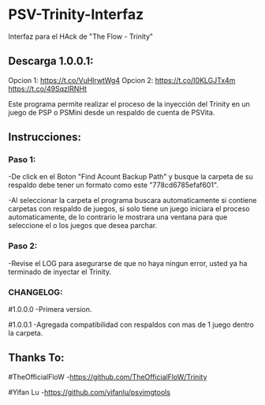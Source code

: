 # PSV-Trinity-Interfaz
Interfaz para el HAck de "The Flow - Trinity"

## Descarga 1.0.0.1: 
Opcion 1: 
  https://t.co/VuHlrwtWg4
Opcion 2: 
  https://t.co/I0KLGJTx4m
  https://t.co/49SqzIRNHt
  
Este programa permite realizar el proceso de la inyección del Trinity en un juego de PSP o PSMini desde un respaldo de cuenta de PSVita.

## Instrucciones: 

### Paso 1:

-De click en el Boton "Find Acount Backup Path" y busque la carpeta de su respaldo debe tener un formato como este "778cd6785efaf601".
 
-Al seleccionar la carpeta el programa buscara automaticamente si contiene carpetas con respaldo de juegos, si solo tiene un juego iniciara el proceso automaticamente, de lo contrario le mostrara una ventana para que seleccione el o los juegos que desea parchar.

### Paso 2:

-Revise el LOG para asegurarse de que no haya ningun error, usted ya ha terminado de inyectar el Trinity.

### CHANGELOG:

#1.0.0.0
-Primera version.

#1.0.0.1
-Agregada compatibilidad con respaldos con mas de 1 juego dentro la carpeta.

## Thanks To: 

#TheOfficialFloW
-https://github.com/TheOfficialFloW/Trinity

#Yifan Lu
-https://github.com/yifanlu/psvimgtools
